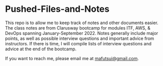 # Pushed-Files-and-Notes
This repo is to allow me to keep track of notes and other documents easier.  The class notes are from Clarusway bootcamp for modules ITF, AWS, & DevOps spanning January-September 2022.  Notes generally include major points, as well as possible interview questions and important advice from instructors.  If there is time, I will compile lists of interview questions and advice at the end of the bootcamp.

If you want to reach me, please email me at mafutsui@gmail.com.
